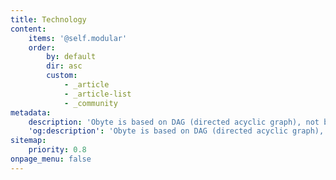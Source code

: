 ```yaml
---
title: Technology
content:
    items: '@self.modular'
    order:
        by: default
        dir: asc
        custom:
            - _article
            - _article-list
            - _community
metadata:
    description: 'Obyte is based on DAG (directed acyclic graph), not blockchain. By using a block-free ledger, Obyte fully delivers secure crypto without miners.'
    'og:description': 'Obyte is based on DAG (directed acyclic graph), not blockchain. By using a block-free ledger, Obyte fully delivers secure crypto without miners.'
sitemap:
    priority: 0.8
onpage_menu: false
---
```


